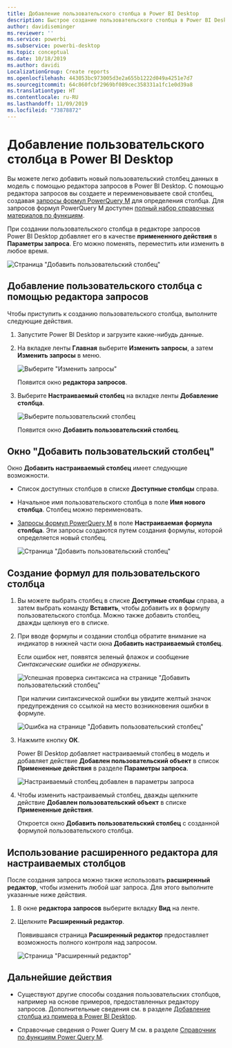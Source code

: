 ```yaml
---
title: Добавление пользовательского столбца в Power BI Desktop
description: Быстрое создание пользовательского столбца в Power BI Desktop
author: davidiseminger
ms.reviewer: ''
ms.service: powerbi
ms.subservice: powerbi-desktop
ms.topic: conceptual
ms.date: 10/18/2019
ms.author: davidi
LocalizationGroup: Create reports
ms.openlocfilehash: 443053bc973005d3e2a655b1222d049a4251e7d7
ms.sourcegitcommit: 64c860fcbf2969bf089cec358331a1fc1e0d39a8
ms.translationtype: HT
ms.contentlocale: ru-RU
ms.lasthandoff: 11/09/2019
ms.locfileid: "73878872"
---
```

# <a name="add-a-custom-column-in-power-bi-desktop"></a>Добавление пользовательского столбца в Power BI Desktop

Вы можете легко добавить новый пользовательский столбец данных в модель с помощью редактора запросов в Power BI Desktop. С помощью редактора запросов вы создаете и переименовываете свой столбец, создавая [запросы формул PowerQuery M](https://docs.microsoft.com/powerquery-m/quick-tour-of-the-power-query-m-formula-language) для определения столбца. Для запросов формул PowerQuery M доступен [полный набор справочных материалов по функциям](https://docs.microsoft.com/powerquery-m/power-query-m-function-reference). 

При создании пользовательского столбца в редакторе запросов Power BI Desktop добавляет его в качестве **примененного действия** в **Параметры запроса**. Его можно поменять, переместить или изменить в любое время.

![Страница "Добавить пользовательский столбец"](media/desktop-add-custom-column/add-custom-column_01.png)

## <a name="use-query-editor-to-add-a-custom-column"></a>Добавление пользовательского столбца с помощью редактора запросов

Чтобы приступить к созданию пользовательского столбца, выполните следующие действия.

1. Запустите Power BI Desktop и загрузите какие-нибудь данные.

2. На вкладке ленты **Главная** выберите **Изменить запросы**, а затем **Изменить запросы** в меню.

   ![Выберите "Изменить запросы"](media/desktop-add-custom-column/add-column-from-example_02.png)

   Появится окно **редактора запросов**. 

2. Выберите **Настраиваемый столбец** на вкладке ленты **Добавление столбца**.

   ![Выберите пользовательский столбец](media/desktop-add-custom-column/add-custom-column_02.png)

   Появится окно **Добавить пользовательский столбец**.

## <a name="the-add-custom-column-window"></a>Окно "Добавить пользовательский столбец"

Окно **Добавить настраиваемый столбец** имеет следующие возможности. 
- Список доступных столбцов в списке **Доступные столбцы** справа.

- Начальное имя пользовательского столбца в поле **Имя нового столбца**. Столбец можно переименовать.

- [Запросы формул PowerQuery M](https://docs.microsoft.com/powerquery-m/power-query-m-function-reference) в поле **Настраиваемая формула столбца**. Эти запросы создаются путем создания формулы, которой определяется новый столбец. 

   ![Страница "Добавить пользовательский столбец"](media/desktop-add-custom-column/add-custom-column_03.png)

## <a name="create-formulas-for-your-custom-column"></a>Создание формул для пользовательского столбца

1. Вы можете выбрать столбец в списке **Доступные столбцы** справа, а затем выбрать команду **Вставить**, чтобы добавить их в формулу пользовательского столбца. Можно также добавить столбец, дважды щелкнув его в списке.

2. При вводе формулы и создании столбца обратите внимание на индикатор в нижней части окна **Добавить настраиваемый столбец**. 

   Если ошибок нет, появятся зеленый флажок и сообщение *Синтаксические ошибки не обнаружены*.

   ![Успешная проверка синтаксиса на странице "Добавить пользовательский столбец"](media/desktop-add-custom-column/add-custom-column_04.png)

   При наличии синтаксической ошибки вы увидите желтый значок предупреждения со ссылкой на место возникновения ошибки в формуле.

   ![Ошибка на странице "Добавить пользовательский столбец"](media/desktop-add-custom-column/add-custom-column_05.png)

3. Нажмите кнопку **ОК**. 

   Power BI Desktop добавляет настраиваемый столбец в модель и добавляет действие **Добавлен пользовательский объект** в список **Примененные действия** в разделе **Параметры запроса**.

   ![Настраиваемый столбец добавлен в параметры запроса](media/desktop-add-custom-column/add-custom-column_06.png)

4. Чтобы изменить настраиваемый столбец, дважды щелкните действие **Добавлен пользовательский объект** в списке **Примененные действия**. 

   Откроется окно **Добавить пользовательский столбец** с созданной формулой пользовательского столбца.

## <a name="use-the-advanced-editor-for-custom-columns"></a>Использование расширенного редактора для настраиваемых столбцов

После создания запроса можно также использовать **расширенный редактор**, чтобы изменить любой шаг запроса. Для этого выполните указанные ниже действия.

1. В окне **редактора запросов** выберите вкладку **Вид** на ленте. 

2. Щелкните **Расширенный редактор**.

   Появившаяся страница **Расширенный редактор** предоставляет возможность полного контроля над запросом. 

   ![Страница "Расширенный редактор"](media/desktop-add-custom-column/add-custom-column_07.png)

   
## <a name="next-steps"></a>Дальнейшие действия

- Существуют другие способы создания пользовательских столбцов, например на основе примеров, предоставленных редактору запросов. Дополнительные сведения см. в разделе [Добавление столбца из примера в Power BI Desktop](desktop-add-column-from-example.md).

- Справочные сведения о Power Query M см. в разделе [Справочник по функциям Power Query M](/powerquery-m/power-query-m-function-reference).

